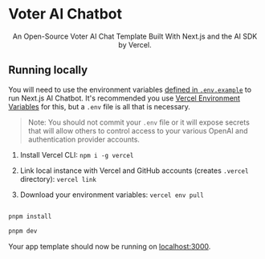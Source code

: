 <h1>Voter AI Chatbot</h1>
<p align="center">
  An Open-Source Voter AI Chat Template Built With Next.js and the AI SDK by Vercel.

[//]: # (</p>)

[//]: # ()
[//]: # (<p align="center">)

[//]: # (  <a href="#features"><strong>Features</strong></a> ·)

[//]: # (  <a href="#model-providers"><strong>Model Providers</strong></a> ·)

[//]: # (  <a href="#deploy-your-own"><strong>Deploy Your Own</strong></a> ·)

[//]: # (  <a href="#running-locally"><strong>Running locally</strong></a>)

[//]: # (</p>)

[//]: # (<br/>)

[//]: # (## Features)

[//]: # (- [Next.js]&#40;https://nextjs.org&#41; App Router)

[//]: # (  - Advanced routing for seamless navigation and performance)

[//]: # (  - React Server Components &#40;RSCs&#41; and Server Actions for server-side rendering and increased performance)

[//]: # (- [AI SDK]&#40;https://sdk.vercel.ai/docs&#41;)

[//]: # (  - Unified API for generating text, structured objects, and tool calls with LLMs)

[//]: # (  - Hooks for building dynamic chat and generative user interfaces)

[//]: # (  - Supports OpenAI &#40;default&#41;, Anthropic, Cohere, and other model providers)

[//]: # (- [shadcn/ui]&#40;https://ui.shadcn.com&#41;)

[//]: # (  - Styling with [Tailwind CSS]&#40;https://tailwindcss.com&#41;)

[//]: # (  - Component primitives from [Radix UI]&#40;https://radix-ui.com&#41; for accessibility and flexibility)

[//]: # (- Data Persistence)

[//]: # (  - [Vercel Postgres powered by Neon]&#40;https://vercel.com/storage/postgres&#41; for saving chat history and user data)

[//]: # (  - [Vercel Blob]&#40;https://vercel.com/storage/blob&#41; for efficient file storage)

[//]: # (- [NextAuth.js]&#40;https://github.com/nextauthjs/next-auth&#41;)

[//]: # (  - Simple and secure authentication)

[//]: # (## Model Providers)

[//]: # ()
[//]: # (This template ships with OpenAI `gpt-4o` as the default. However, with the [AI SDK]&#40;https://sdk.vercel.ai/docs&#41;, you can switch LLM providers to [OpenAI]&#40;https://openai.com&#41;, [Anthropic]&#40;https://anthropic.com&#41;, [Cohere]&#40;https://cohere.com/&#41;, and [many more]&#40;https://sdk.vercel.ai/providers/ai-sdk-providers&#41; with just a few lines of code.)

[//]: # ()
[//]: # ()
[//]: # (## Deploy Your Own)

[//]: # ()
[//]: # (You can deploy your own version of the Next.js AI Chatbot to Vercel with one click:)

[//]: # ()
[//]: # ()
[//]: # ([![Deploy with Vercel]&#40;https://vercel.com/button&#41;]&#40;https://vercel.com/new/clone?repository-url=https%3A%2F%2Fgithub.com%2Fvercel%2Fai-chatbot&env=AUTH_SECRET,OPENAI_API_KEY&envDescription=Learn%20more%20about%20how%20to%20get%20the%20API%20Keys%20for%20the%20application&envLink=https%3A%2F%2Fgithub.com%2Fvercel%2Fai-chatbot%2Fblob%2Fmain%2F.env.example&demo-title=AI%20Chatbot&demo-description=An%20Open-Source%20AI%20Chatbot%20Template%20Built%20With%20Next.js%20and%20the%20AI%20SDK%20by%20Vercel.&demo-url=https%3A%2F%2Fchat.vercel.ai&stores=[{%22type%22:%22postgres%22},{%22type%22:%22blob%22}]&#41;)


## Running locally


You will need to use the environment variables [defined in `.env.example`](.env.example) to run Next.js AI Chatbot. It's recommended you use [Vercel Environment Variables](https://vercel.com/docs/projects/environment-variables) for this, but a `.env` file is all that is necessary.


> Note: You should not commit your `.env` file or it will expose secrets that will allow others to control access to your various OpenAI and authentication provider accounts.


1. Install Vercel CLI: `npm i -g vercel`

2. Link local instance with Vercel and GitHub accounts (creates `.vercel` directory): `vercel link`

3. Download your environment variables: `vercel env pull`


```bash

pnpm install

pnpm dev

```

Your app template should now be running on [localhost:3000](http://localhost:3000/).
